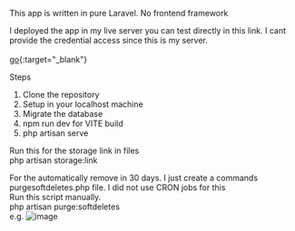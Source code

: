 This app is written in pure Laravel. No frontend framework

I deployed the app in my live server
you can test directly in this link. I cant provide the credential access since this is my server.
<br>
<br>
[go]([http://stackoverflow.com](https://projects.cebucodesolutions.com/task-management-app/)){:target="_blank"}


Steps
1. Clone the repository
2. Setup in your localhost machine
3. Migrate the database
4. npm run dev for VITE build
5. php artisan serve

Run this for the storage link in files
<br>
php artisan storage:link 

For the automatically remove in 30 days. I just create a commands purgesoftdeletes.php file. I did not use CRON jobs for this
<br>
Run this script manually. 
<br>
php artisan purge:softdeletes
<br>
e.g.
![image](https://github.com/mackymiro/task-management-app/assets/16445177/71c979b0-338b-42bc-b81a-75a8fb990ed5)


